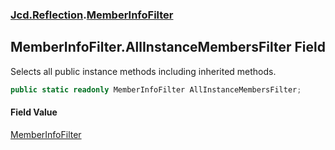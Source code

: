 ### [Jcd.Reflection](Jcd.Reflection.md 'Jcd.Reflection').[MemberInfoFilter](MemberInfoFilter.md 'Jcd.Reflection.MemberInfoFilter')

## MemberInfoFilter.AllInstanceMembersFilter Field

Selects all public instance methods including inherited methods.

```csharp
public static readonly MemberInfoFilter AllInstanceMembersFilter;
```

#### Field Value
[MemberInfoFilter](MemberInfoFilter.md 'Jcd.Reflection.MemberInfoFilter')